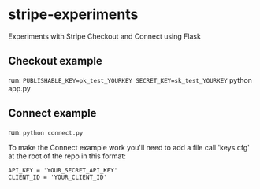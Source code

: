 stripe-experiments
==================

Experiments with Stripe Checkout and Connect using Flask

## Checkout example

run: `PUBLISHABLE_KEY=pk_test_YOURKEY SECRET_KEY=sk_test_YOURKEY` python app.py

## Connect example

run: `python connect.py`

To make the Connect example work you'll need to add a file call 'keys.cfg' at the root of the repo in this format:

    API_KEY = 'YOUR_SECRET_API_KEY'
    CLIENT_ID = 'YOUR_CLIENT_ID'
